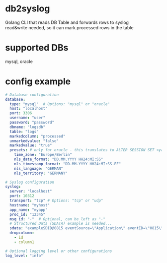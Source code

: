# db2syslog
Golang CLI that reads DB Table and forwards rows to syslog <br>
read&write needed, so it can mark processed rows in the table

# supported DBs
mysql, oracle

# config example
```yaml
# Database configuration
database:
  type: "mysql"  # Options: "mysql" or "oracle"
  host: "localhost"
  port: 3306
  username: "user"
  password: "password"
  dbname: "logsdb"
  table: "logs"
  markedcolumn: "processed"
  unmarkedvalue: "false"
  markedvalue: "true"
  presets: # only for oracle - this translates to ALTER SESSION SET <yamlkey> = '<yamlvalue>'
    time_zone: "Europe/Berlin"
    nls_date_format: "DD.MM.YYYY HH24:MI:SS"
    nls_timestamp_format: "DD.MM.YYYY HH24:MI:SS.FF"
    nls_language: "GERMAN"
    nls_territory: "GERMANY"

# Syslog configuration
syslog:
  server: "localhost"
  port: 10312
  transport: "tcp" # Options: "tcp" or "udp"
  hostname: "myhost"
  app_name: "myapp"
  proc_id: "12345"
  msg_id: "-"  # Optional, can be left as "-"
  # Structured Data (SDATA) example is needed...
  sdata: "exampleSDID@0815 eventSource=\"Application\" eventID=\"0815\""
  dropcolumn:
    - id
    - column1

# Optional logging level or other configurations
log_level: "info"
